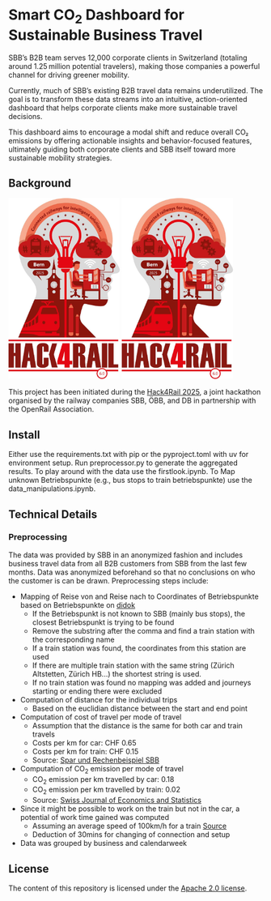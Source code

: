 # Smart CO<sub>2</sub> Dashboard for Sustainable Business Travel

SBB’s B2B team serves 12,000 corporate clients in Switzerland (totaling around 1.25 million potential travelers), making those companies a powerful channel for driving greener mobility. 

Currently, much of SBB’s existing B2B travel data remains underutilized. The goal is to transform these data streams into an intuitive, action-oriented dashboard that helps corporate clients make more sustainable travel decisions. 

This dashboard aims to encourage a modal shift and reduce overall CO₂ emissions by offering actionable insights and behavior-focused features, ultimately guiding both corporate clients and SBB itself toward more sustainable mobility strategies.


## Background

<p>
  <img alt="Hack4Rail Logo" src="img/hack4rail-logo.jpg" width="220"/>
  <img alt="Hack4Rail Logo" src="img/hack4rail-logo.jpg" width="220"/>
</p>



This project has been initiated during the [Hack4Rail 2025](https://hack4rail.event.sbb.ch/en/), a joint hackathon organised by the railway companies SBB, ÖBB, and DB in partnership with the OpenRail Association.

## Install

Either use the requirements.txt with pip or the pyproject.toml with uv for environment setup. 
Run preprocessor.py to generate the aggregated results.
To play around with the data use the firstlook.ipynb.
To Map unknown Betriebspunkte (e.g., bus stops to train betriebspunkte) use the data_manipulations.ipynb.

## Technical Details

### Preprocessing
The data was provided by SBB in an anonymized fashion and includes business travel data from all B2B customers from SBB from the last few months. Data was anonymized beforehand so that no conclusions on who the customer is can be drawn.
Preprocessing steps include: 
* Mapping of Reise von and Reise nach to Coordinates of Betriebspunkte based on Betriebspunkte on [didok](https://atlas.app.sbb.ch/service-point-directory)
  *  If the Betriebspunkt is not known to SBB (mainly bus stops), the closest Betriebspunkt is trying to be found
    *  Remove the substring after the comma and find a train station with the corresponding name
    *  If a train station was found, the coordinates from this station are used
    *  If there are multiple train station with the same string (Zürich Altstetten, Zürich HB...) the shortest string is used.
    *  If no train station was found no mapping was added and journeys starting or ending there were excluded
* Computation of distance for the individual trips
  *  Based on the euclidian distance between the start and end point
* Computation of cost of travel per mode of travel
  *  Assumption that the distance is the same for both car and train travels
  *  Costs per km for car: CHF 0.65
  *  Costs per km for train: CHF 0.15
  *  Source: [Spar und Rechenbeispiel SBB](https://business.sbb.ch/de/beratung/ihre-vorteile/effizienzsteigerung.html#:~:text=Ein%20Autokilometer%20kostet%20Sie%20etwa,Klasse%20rund%2050%20Rappen)
* Computation of CO<sub>2</sub> emission per mode of travel
  *  CO<sub>2</sub> emission per km travelled by car: 0.18
  *  CO<sub>2</sub> emission per km travelled by train: 0.02
  *  Source: [Swiss Journal of Economics and Statistics](https://sjes.springeropen.com/articles/10.1186/s41937-019-0037-3)
* Since it might be possible to work on the train but not in the car, a potential of work time gained was computed
  *  Assuming an average speed of 100km/h for a train [Source](https://www.blick.ch/wirtschaft/verein-fordert-turbozuege-sbb-sind-die-lahmste-bahn-europas-id17223440.html)
  *  Deduction of 30mins for changing of connection and setup
* Data was grouped by business and calendarweek

## License

The content of this repository is licensed under the [Apache 2.0 license](LICENSE).
